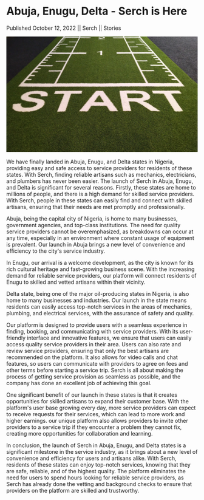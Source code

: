 # Abuja, Enugu, Delta - Serch is Here

Published October 12, 2022 || Serch || Stories

![Abuja, Enugu, Delta for Serch](../../../../../assets/blog/we-are-here.jpg)

We have finally landed in Abuja, Enugu, and Delta states in Nigeria, providing easy and safe access to service providers for residents of these states. With Serch, finding reliable artisans such as mechanics, electricians, and plumbers has never been easier. The launch of Serch in Abuja, Enugu, and Delta is significant for several reasons. Firstly, these states are home to millions of people, and there is a high demand for skilled service providers. With Serch, people in these states can easily find and connect with skilled artisans, ensuring that their needs are met promptly and professionally.

Abuja, being the capital city of Nigeria, is home to many businesses, government agencies, and top-class institutions. The need for quality service providers cannot be overemphasized, as breakdowns can occur at any time, especially in an environment where constant usage of equipment is prevalent. Our launch in Abuja brings a new level of convenience and efficiency to the city's service industry.

In Enugu, our arrival is a welcome development, as the city is known for its rich cultural heritage and fast-growing business scene. With the increasing demand for reliable service providers, our platform will connect residents of Enugu to skilled and vetted artisans within their vicinity.

Delta state, being one of the major oil-producing states in Nigeria, is also home to many businesses and industries. Our launch in the state means residents can easily access top-notch services in the areas of mechanics, plumbing, and electrical services, with the assurance of safety and quality.

Our platform is designed to provide users with a seamless experience in finding, booking, and communicating with service providers. With its user-friendly interface and innovative features, we ensure that users can easily access quality service providers in their area. Users can also rate and review service providers, ensuring that only the best artisans are recommended on the platform. It also allows for video calls and chat features, so users can communicate with providers to agree on fees and other terms before starting a service trip. Serch is all about making the process of getting service provision as seamless as possible, and the company has done an excellent job of achieving this goal.

One significant benefit of our launch in these states is that it creates opportunities for skilled artisans to expand their customer base. With the platform's user base growing every day, more service providers can expect to receive requests for their services, which can lead to more work and higher earnings. our unique platform also allows providers to invite other providers to a service trip if they encounter a problem they cannot fix, creating more opportunities for collaboration and learning.

In conclusion, the launch of Serch in Abuja, Enugu, and Delta states is a significant milestone in the service industry, as it brings about a new level of convenience and efficiency for users and artisans alike. With Serch, residents of these states can enjoy top-notch services, knowing that they are safe, reliable, and of the highest quality. The platform eliminates the need for users to spend hours looking for reliable service providers, as Serch has already done the vetting and background checks to ensure that providers on the platform are skilled and trustworthy.
